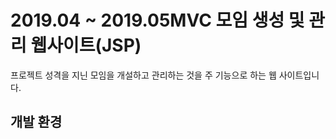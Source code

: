 # 2019.04 ~ 2019.05MVC 모임 생성 및 관리 웹사이트(JSP)
프로젝트 성격을 지닌 모임을 개설하고 관리하는 것을 주 기능으로 하는 웹 사이트입니다.
## 개발 환경




